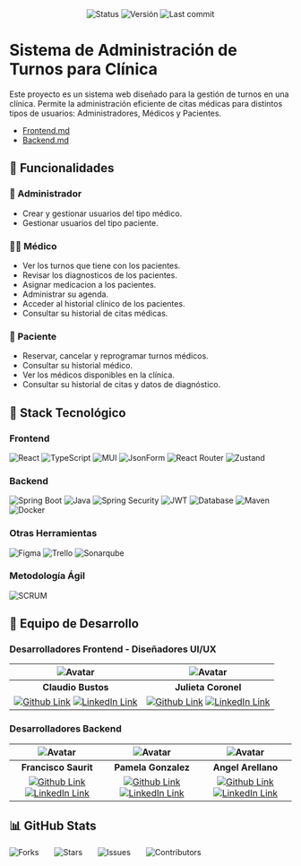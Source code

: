 <div style="text-align: center;">
  <img src="https://img.shields.io/badge/status-in%20development-yellow" alt="Status">
  <img src="https://img.shields.io/badge/Versión-1.0-blue" alt="Versión">
  <img src="https://img.shields.io/github/last-commit/fr4ncisx/NoCountry-MedicalAppointment" alt="Last commit">
</div>

# Sistema de Administración de Turnos para Clínica

Este proyecto es un sistema web diseñado para la gestión de turnos en una clínica. Permite la administración eficiente de citas médicas para distintos tipos de usuarios: Administradores, Médicos y Pacientes.

- [Frontend.md](./frontend/README.MD)
- [Backend.md](./backend/README.MD)

## 🏥 Funcionalidades

### 📌 Administrador
- Crear y gestionar usuarios del tipo médico.
- Gestionar usuarios del tipo paciente.

### 👨‍⚕️ Médico
- Ver los turnos que tiene con los pacientes.
- Revisar los diagnosticos de los pacientes.
- Asignar medicacion a los pacientes.
- Administrar su agenda.
- Acceder al historial clínico de los pacientes.
- Consultar su historial de citas médicas.

### 🧑 Paciente
- Reservar, cancelar y reprogramar turnos médicos.
- Consultar su historial médico.
- Ver los médicos disponibles en la clínica.
- Consultar su historial de citas y datos de diagnóstico.

## 🚀 Stack Tecnológico

### Frontend
<div style="text-align: left;">
  <img src="https://img.shields.io/badge/React-18.2-blue?logo=react&logoColor=white" alt="React">
  <img src="https://img.shields.io/badge/TypeScript-5.0-blue?logo=typescript&logoColor=white" alt="TypeScript">
  <img src="https://img.shields.io/badge/MUI-5.x-blue?logo=material-ui&logoColor=white" alt="MUI">
  <img src="https://img.shields.io/badge/JsonForm-%E2%9C%94-FF69B4" alt="JsonForm">
  <img src="https://img.shields.io/badge/React_Router-v6-blue?logo=react-router&logoColor=white" alt="React Router">
  <img src="https://img.shields.io/badge/Zustand-v4-blue?logo=zustand&logoColor=white" alt="Zustand">
</div>

### Backend
<div style="text-align: left;">
  <img src="https://img.shields.io/badge/Spring%20Boot-3.4.3-green?logo=springboot" alt="Spring Boot">
  <img src="https://img.shields.io/badge/Java-21-orange?logo=openjdk" alt="Java">
  <img src="https://img.shields.io/badge/Security-Spring%20Security-green" alt="Spring Security">
  <img src="https://img.shields.io/badge/Security-JWT-red" alt="JWT">
  <img src="https://img.shields.io/badge/Database-MySQL-blue" alt="Database">
  <img src="https://img.shields.io/badge/Maven-4.0.0-C71A36?logo=apachemaven" alt="Maven">
  <img src="https://img.shields.io/badge/Docker-28.0.1-blue?logo=docker" alt="Docker">
</div>

### Otras Herramientas
<div style="text-align: left;">
  <img src="https://img.shields.io/badge/Figma-%E2%9C%94-F24E1E?logo=figma&logoColor=white" alt="Figma">
  <img src="https://img.shields.io/badge/Trello-%E2%9C%94-0079BF?logo=trello&logoColor=white" alt="Trello">
  <img src="https://img.shields.io/badge/Sonarqube-%E2%9C%94-4E9BCD?logo=sonarqube&logoColor=white" alt="Sonarqube">
</div>

### Metodología Ágil
<img src="https://img.shields.io/badge/SCRUM-%E2%9C%94-FF6F00" alt="SCRUM">

## 👥 Equipo de Desarrollo

### Desarrolladores Frontend - Diseñadores UI/UX
| ![Avatar](https://avatars.githubusercontent.com/u/75331713?s=96&v=4) | ![Avatar](https://avatars.githubusercontent.com/u/190033554?s=96&v=4) |
|:-:|:-:|
| **Claudio Bustos** | **Julieta Coronel** |
| [![Github Link](https://img.shields.io/badge/github-%23121011.svg?&style=for-the-badge&logo=github&logoColor=white 'Github Link')](https://github.com/SK-ClaudioBustos) [![LinkedIn Link](https://img.shields.io/badge/linkedin%20-%230077B5.svg?&style=for-the-badge&logo=linkedin&logoColor=white 'LinkedIn Link')](https://www.linkedin.com/in/claudio-paul-bustos-rodríguez-395a0631a/) | [![Github Link](https://img.shields.io/badge/github-%23121011.svg?&style=for-the-badge&logo=github&logoColor=white 'Github Link')](https://github.com/JuliCoronel) [![LinkedIn Link](https://img.shields.io/badge/linkedin%20-%230077B5.svg?&style=for-the-badge&logo=linkedin&logoColor=white 'LinkedIn Link')](https://www.linkedin.com/in/julietaabrilcoronel/)|

### Desarrolladores Backend
| ![Avatar](https://avatars.githubusercontent.com/u/103074521?s=96&v=4) | ![Avatar](https://avatars.githubusercontent.com/u/165930520?s=96&v=4) | ![Avatar](https://avatars.githubusercontent.com/u/119141482?s=96&v=4) |
|:-:|:-:|:-:|
| **Francisco Saurit** | **Pamela Gonzalez** | **Angel Arellano** |
| [![Github Link](https://img.shields.io/badge/github-%23121011.svg?&style=for-the-badge&logo=github&logoColor=white 'Github Link')](https://github.com/fr4ncisx) [![LinkedIn Link](https://img.shields.io/badge/linkedin%20-%230077B5.svg?&style=for-the-badge&logo=linkedin&logoColor=white 'LinkedIn Link')](https://www.linkedin.com/in/franciscosaurit/) | [![Github Link](https://img.shields.io/badge/github-%23121011.svg?&style=for-the-badge&logo=github&logoColor=white 'Github Link')](https://github.com/PamelaMorgana) [![LinkedIn Link](https://img.shields.io/badge/linkedin%20-%230077B5.svg?&style=for-the-badge&logo=linkedin&logoColor=white 'LinkedIn Link')]() | [![Github Link](https://img.shields.io/badge/github-%23121011.svg?&style=for-the-badge&logo=github&logoColor=white 'Github Link')](https://github.com/MandoDsg) [![LinkedIn Link](https://img.shields.io/badge/linkedin%20-%230077B5.svg?&style=for-the-badge&logo=linkedin&logoColor=white 'LinkedIn Link')](https://www.linkedin.com/in/as-angel-armando/) |

## 📊 GitHub Stats
<div style="text-align: left;">
  <img src="https://img.shields.io/github/forks/No-Country-simulation/c24-42-t-webapp" alt="Forks"> &nbsp;&nbsp;&nbsp;&nbsp;&nbsp;
  <img src="https://img.shields.io/github/stars/No-Country-simulation/c24-42-t-webapp" alt="Stars"> &nbsp;&nbsp;&nbsp;&nbsp;&nbsp;
  <img src="https://img.shields.io/github/issues/No-Country-simulation/c24-42-t-webapp" alt="Issues">
  &nbsp;&nbsp;&nbsp;&nbsp;&nbsp;
  <img src="https://img.shields.io/github/contributors/No-Country-simulation/c24-42-t-webapp" alt="Contributors">
</div>
